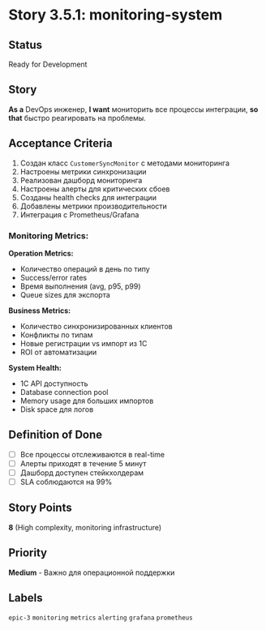 # Story 3.5.1: monitoring-system

## Status
Ready for Development

## Story
**As a** DevOps инженер,
**I want** мониторить все процессы интеграции,
**so that** быстро реагировать на проблемы.

## Acceptance Criteria

1. Создан класс `CustomerSyncMonitor` с методами мониторинга
2. Настроены метрики синхронизации
3. Реализован дашборд мониторинга
4. Настроены алерты для критических сбоев
5. Созданы health checks для интеграции
6. Добавлены метрики производительности
7. Интеграция с Prometheus/Grafana

### Monitoring Metrics:

**Operation Metrics:**
- Количество операций в день по типу
- Success/error rates
- Время выполнения (avg, p95, p99)
- Queue sizes для экспорта

**Business Metrics:**
- Количество синхронизированных клиентов
- Конфликты по типам
- Новые регистрации vs импорт из 1С
- ROI от автоматизации

**System Health:**
- 1С API доступность
- Database connection pool
- Memory usage для больших импортов
- Disk space для логов

## Definition of Done
- [ ] Все процессы отслеживаются в real-time
- [ ] Алерты приходят в течение 5 минут
- [ ] Дашборд доступен стейкхолдерам
- [ ] SLA соблюдаются на 99%

## Story Points
**8** (High complexity, monitoring infrastructure)

## Priority
**Medium** - Важно для операционной поддержки

## Labels
`epic-3` `monitoring` `metrics` `alerting` `grafana` `prometheus`
